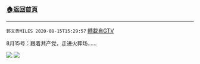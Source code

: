 ﻿###  [:house:返回首頁](https://github.com/ourhimalayas/txt)
---

`郭文贵MILES 2020-08-15T15:29:57` [轉載自GTV](https://gtv.org/web/#/UserInfo/5e596957357cc612d35a8044)

8月15号：跟着共产党，走进火葬场……

![](https://filegroup.gtv.org/cdn-cgi/image/width=600/https://filegroup.gtv.org/group3/default/20200815/15/29/0/0636b1ec32b28cc3edd27e0020d1d50a.png)
![](https://filegroup.gtv.org/cdn-cgi/image/width=600/https://filegroup.gtv.org/group3/default/20200815/15/29/0/80de96ceaa727a4f6c3caff510acc77d.jpeg)
